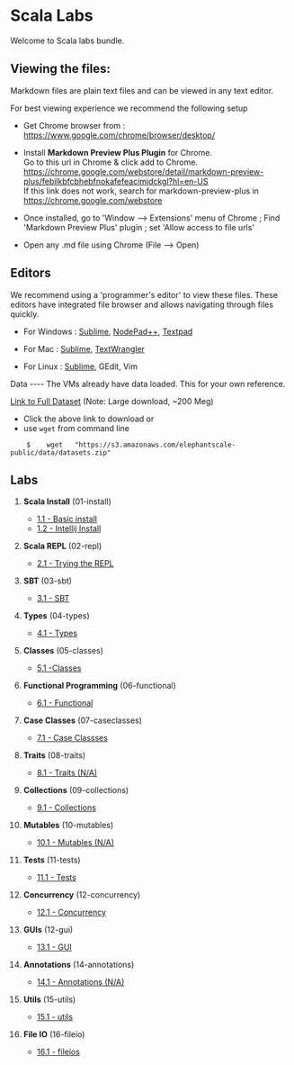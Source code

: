 <link rel='stylesheet' href='assets/css/main.css'/>

Scala Labs
==========
Welcome to Scala labs bundle.

Viewing the files:
-----------------
Markdown files are plain text files and can be viewed in any text editor.

For best viewing experience we recommend the following setup

* Get Chrome browser from : https://www.google.com/chrome/browser/desktop/

* Install **Markdown Preview Plus Plugin** for Chrome.  
Go to this url in Chrome & click add to Chrome.  
    https://chrome.google.com/webstore/detail/markdown-preview-plus/febilkbfcbhebfnokafefeacimjdckgl?hl=en-US  
If this link does not work, search for markdown-preview-plus in https://chrome.google.com/webstore

* Once installed, go to 'Window --> Extensions' menu of Chrome ;   Find 'Markdown Preview Plus' plugin ;  set 'Allow access to file urls'

* Open any .md file using Chrome (File --> Open)


Editors
-------
We recommend using a 'programmer's editor' to view these files. These editors have integrated file browser and allows navigating through files quickly.

* For Windows : [Sublime](http://www.sublimetext.com/), [NodePad++](http://notepad-plus-plus.org/), [Textpad](http://www.textpad.com/)

* For Mac : [Sublime](http://www.sublimetext.com/),  [TextWrangler](http://www.barebones.com/products/textwrangler/)

* For Linux : [Sublime](http://www.sublimetext.com/), GEdit, Vim

<a name="data"/>
Data
----
The VMs already have data loaded.  This for your own reference.

[Link to Full Dataset](https://s3.amazonaws.com/elephantscale-public/data/datasets.zip)
(Note: Large download, ~200 Meg)

- Click the above link to download or
- use `wget` from command line
```
    $    wget   "https://s3.amazonaws.com/elephantscale-public/data/datasets.zip"
```



Labs
----
1. **Scala Install**  (01-install)
    - [1.1 - Basic install](01-install/README.md)
    - [1.2 - Intellij Install](01-install/intellij-setup.md)

2. **Scala REPL**  (02-repl)
    - [2.1 - Trying the REPL](02-repl/README.md)

3. **SBT**  (03-sbt)
    - [3.1 - SBT](03-sbt/README.md)

4.  **Types** (04-types)
    - [4.1 - Types](04-types/README.md)

5. **Classes** (05-classes)
    - [5.1 -Classes ](05-classes/README.md)

6. **Functional Programming**  (06-functional)
    - [6.1 - Functional](06-functional/README.md)

7. **Case Classes** (07-caseclasses)
    - [7.1 - Case Classses](07-caseclasses/README.md)

8. **Traits** (08-traits)
    - [8.1 - Traits (N/A)](08-traits/README.md)

9. **Collections** (09-collections)
    - [9.1 - Collections](09-collections/README.md)

10. **Mutables** (10-mutables)
    - [10.1 - Mutables (N/A)](10-mutables/README.md)

11. **Tests** (11-tests)
    - [11.1 - Tests](11-tests/README.md)

12. **Concurrency** (12-concurrency)
    - [12.1 - Concurrency](12-concurrency/README.md)

13. **GUIs** (12-gui)
    - [13.1 - GUI](13-gui/README.md)

14. **Annotations** (14-annotations)
    - [14.1 - Annotations (N/A)](14-annotations/README.md)

15. **Utils** (15-utils)
    - [15.1 - utils](15-util/README.md)

16. **File IO** (16-fileio)
    - [16.1 - fileios](16-fileio/README.md)
